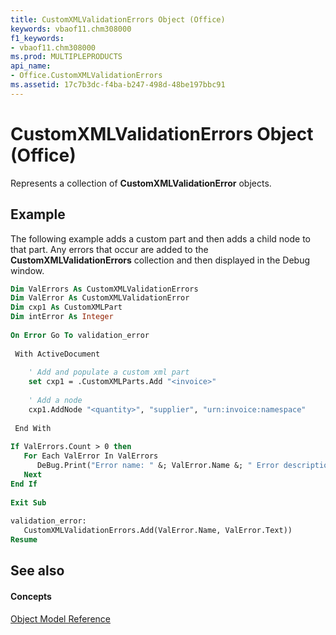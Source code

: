 ```yaml
---
title: CustomXMLValidationErrors Object (Office)
keywords: vbaof11.chm308000
f1_keywords:
- vbaof11.chm308000
ms.prod: MULTIPLEPRODUCTS
api_name:
- Office.CustomXMLValidationErrors
ms.assetid: 17c7b3dc-f4ba-b247-498d-48be197bbc91
---
```



# CustomXMLValidationErrors Object (Office)

Represents a collection of  **CustomXMLValidationError** objects.


## Example

The following example adds a custom part and then adds a child node to that part. Any errors that occur are added to the  **CustomXMLValidationErrors** collection and then displayed in the Debug window.


```vb
Dim ValErrors As CustomXMLValidationErrors 
Dim ValError As CustomXMLValidationError 
Dim cxp1 As CustomXMLPart 
Dim intError As Integer 
 
On Error Go To validation_error 
 
 With ActiveDocument 
 
    ' Add and populate a custom xml part 
    set cxp1 = .CustomXMLParts.Add "<invoice>" 
 
    ' Add a node 
    cxp1.AddNode "<quantity>", "supplier", "urn:invoice:namespace" 
 
 End With 
 
If ValErrors.Count > 0 then 
   For Each ValError In ValErrors 
      DeBug.Print("Error name: " &; ValError.Name &; " Error description: " &; ValError.Text)  
   Next 
End If 
 
Exit Sub 
 
validation_error: 
   CustomXMLValidationErrors.Add(ValError.Name, ValError.Text)) 
Resume 

```


## See also


#### Concepts


[Object Model Reference](reference-object-library-reference-for-office.md)

